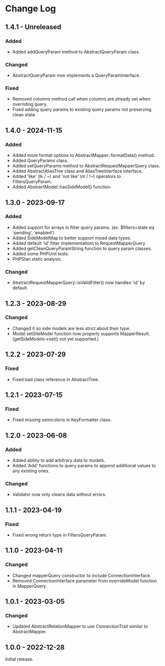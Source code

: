 # Change Log

## 1.4.1 - Unreleased

### Added
- Added addQueryParam method to AbstractQueryParam class.

### Changed

- AbstractQueryParam now implements a QueryParamInterface.

### Fixed

- Removed columns method call when columns are already set when overriding query.
- Fixed adding query params to existing query params not preserving clean state.

## 1.4.0 - 2024-11-15

### Added

- Added more format options to AbstractMapper::formatData() method.
- Added QueryParams class.
- Added setQueryParams method to AbstractRequestMapperQuery class.
- Added AbstractAliasTree class and AliasTreeInterface interface.
- Added 'like' (lk / \~) and 'not like' (nl / !\~) operators to FiltersQueryParam.
- Added AbstractModel::hasSideModel() function.

## 1.3.0 - 2023-09-17

### Added

- Added support for arrays in filter query params. (ex. $filters=state eq 'pending', 'enabled')
- Added SideModelMap to better support mixed data types.
- Added default 'id' filter implementationt to RequestMapperQuery.
- Added getCleanQueryParamString function to query param classes.
- Added some PHPUnit tests.
- PHPStan static analysis.

### Changed

- AbstractRequestMapperQuery::isValidFilter() now handles 'id' by default.

## 1.2.3 - 2023-08-29

### Changed

- Changed it so side models are less strict about their type.
- Model setSiteModel function now properly supports MapperResult. (getSideModels-\>set() not yet supported.)

## 1.2.2 - 2023-07-29

### Fixed

- Fixed bad class reference in AbstractTree.

## 1.2.1 - 2023-07-15

### Fixed

- Fixed missing semicolons in KeyFormatter class.

## 1.2.0 - 2023-06-08

### Added

- Added ability to add arbitrary data to models.
- Added 'Add' functions to query params to append additional values to any existing ones.

### Changed

- Validator now only cleans data without errors.

## 1.1.1 - 2023-04-19

### Fixed

- Fixed wrong return type in FiltersQueryParam.

## 1.1.0 - 2023-04-11

### Changed

- Changed mapperQuery constructor to include ConnectionInterface.
- Removed ConnectionInterface parameter from overrideModel function in MapperQuery.

## 1.0.1 - 2023-03-05

### Changed

- Updated AbstractRelationMapper to use ConnectionTrait similar to
  AbstractMapper.

## 1.0.0 - 2022-12-28

Initial release.
